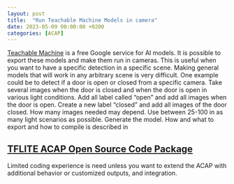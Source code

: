```yaml
---
layout: post
title:  "Run Teachable Machine Models in camera"
date: 2023-05-09 00:00:00 +0200
categories: [ACAP]
---
```

[Teachable Machine]( https://teachablemachine.withgoogle.com/) is a free Google service for AI models.  It is possible to export these models and make them run in cameras.  This is useful when you want to have a specific detection in a specific scene.  Making general models that will work in any arbitrary scene is very difficult.  One example could be to detect if a door is open or closed from a specific camera.  Take several images when the door is closed and when the door is open in various light conditions.  Add all label called “open” and add all images when the door is open. Create a new label “closed” and add all images of the door closed.  How many images needed may depend.  Use between 25-100 in as many light scenarios as possible.  Generate the model.  How and what to export and how to compile is described in

## [TFLITE ACAP Open Source Code Package](https://github.com/pandosme/TFLITE_1)

Limited coding experience is need unless you want to extend the ACAP with additional behavior or customized outputs, and integration.
